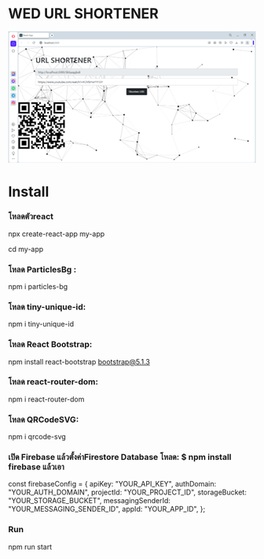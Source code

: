 # WED URL SHORTENER

![App ScreenShot](https://raw.githubusercontent.com/leavemealone086/url-shortene/main/Capture.PNG)

# Install

### โหลดตัวreact
npx create-react-app my-app


cd my-app

### โหลด ParticlesBg :
npm i particles-bg

### โหลด tiny-unique-id:
npm i tiny-unique-id

### โหลด React Bootstrap:
npm install react-bootstrap bootstrap@5.1.3

### โหลด react-router-dom:
npm i react-router-dom

### โหลด QRCodeSVG:
npm i qrcode-svg

### เปิด Firebase แล้วตั้งค่าFirestore Database โหลด: $ npm install firebase แล้วเอา

const firebaseConfig = {
    apiKey: "YOUR_API_KEY",
    authDomain: "YOUR_AUTH_DOMAIN",
    projectId: "YOUR_PROJECT_ID",
    storageBucket: "YOUR_STORAGE_BUCKET",
    messagingSenderId: "YOUR_MESSAGING_SENDER_ID",
    appId: "YOUR_APP_ID",
  };


### Run
npm run start 


